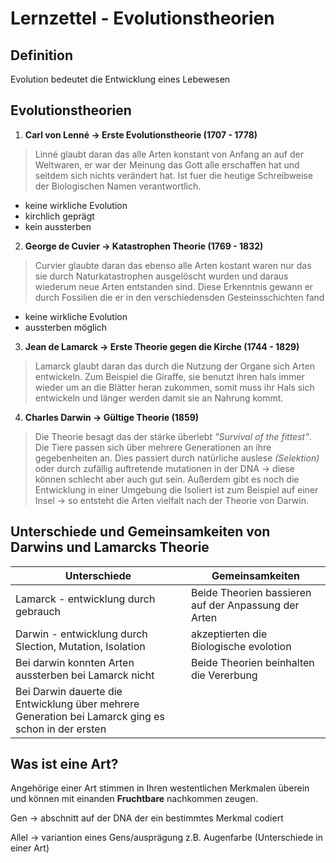 # Lernzettel - Evolutionstheorien
## Definition
Evolution bedeutet die Entwicklung eines Lebewesen

## Evolutionstheorien
1. **Carl von Lenné $\rightarrow$ Erste Evolutionstheorie (1707 - 1778)**
> Linné glaubt daran das alle Arten konstant von Anfang an auf der Weltwaren, er war der Meinung das Gott alle erschaffen hat und seitdem sich nichts verändert hat. Ist fuer die heutige Schreibweise der Biologischen Namen verantwortlich.
- keine wirkliche Evolution
- kirchlich geprägt
- kein aussterben

2. **George de Cuvier $\rightarrow$ Katastrophen Theorie (1769 - 1832)**
> Curvier glaubte daran das ebenso alle Arten kostant waren nur das sie durch Naturkatastrophen ausgelöscht wurden und daraus wiederum neue Arten entstanden sind. Diese Erkenntnis gewann er durch Fossilien die er in den verschiedensden Gesteinsschichten fand
- keine wirkliche Evolution
- aussterben möglich

3. **Jean de Lamarck $\rightarrow$ Erste Theorie gegen die Kirche (1744 - 1829)**
> Lamarck glaubt daran das durch die Nutzung der Organe sich Arten entwickeln.
Zum Beispiel die Giraffe, sie benutzt ihren hals immer wieder um an die Blätter heran zukommen, somit muss ihr Hals sich entwickeln und länger werden damit sie an Nahrung kommt.

4. **Charles Darwin $\rightarrow$ Gültige Theorie (1859)**
> Die Theorie besagt das der stärke überlebt *"Survival of the fittest"*. Die Tiere passen sich über mehrere Generationen an ihre gegebenheiten an. Dies passiert durch natürliche auslese *(Selektion)* oder durch zufällig auftretende mutationen in der DNA $\rightarrow$ diese können schlecht aber auch gut sein. Außerdem gibt es noch die Entwicklung in einer Umgebung die Isoliert ist zum Beispiel auf einer Insel $\rightarrow$ so entsteht die Arten vielfalt nach der Theorie von Darwin.

## **Unterschiede und Gemeinsamkeiten von Darwins und Lamarcks Theorie**
|Unterschiede|Gemeinsamkeiten|
|------------|---------------|
|Lamarck - entwicklung durch gebrauch|Beide Theorien bassieren auf der Anpassung der Arten|
|Darwin - entwicklung durch Slection, Mutation, Isolation|akzeptierten die Biologische evolotion|
|Bei darwin konnten Arten aussterben bei Lamarck nicht|Beide Theorien beinhalten die Vererbung|
|Bei Darwin dauerte die Entwicklung über mehrere Generation bei Lamarck ging es schon in der ersten||

## **Was ist eine Art?**

Angehörige einer Art stimmen in Ihren westentlichen Merkmalen überein und können mit einanden **Fruchtbare** nachkommen zeugen. 

Gen $\rightarrow$ abschnitt auf der DNA der ein bestimmtes Merkmal codiert

Allel $\rightarrow$ variantion eines Gens/ausprägung z.B. Augenfarbe (Unterschiede in einer Art)